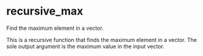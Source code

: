 # recursive_max
Find the maximum element in a vector.

This is a recursive function that finds the maximum element in a vector. The sole output argument is the maximum value in the input vector.
